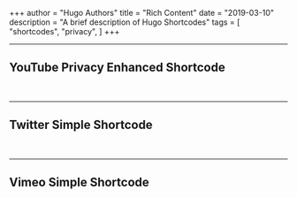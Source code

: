 +++
author = "Hugo Authors"
title = "Rich Content"
date = "2019-03-10"
description = "A brief description of Hugo Shortcodes"
tags = [
    "shortcodes",
    "privacy",
]
+++

---

## YouTube Privacy Enhanced Shortcode


<br>

---

## Twitter Simple Shortcode

<br>

---

## Vimeo Simple Shortcode

